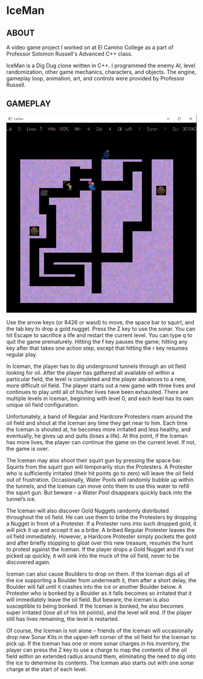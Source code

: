 # IceMan

ABOUT
------
A video game project I worked on at El Camino College as a part of Professor Solomon Russell's Advanced C++ class.

IceMan is a Dig Dug clone written in C++.  I programmed the enemy AI, level randomization, other game mechanics, characters, and objects. The engine, gameplay loop, animation, art, and controls were provided by Professor Russell.


GAMEPLAY
--------

![Screenshot of IceMan gameplay](IceMan_screenshot.png "IceMan screenshot")

Use the arrow keys (or 8426 or wasd) to move, the space bar to squirt, and the tab key to drop a gold nugget. Press the Z key to use the sonar. You can hit Escape to sacrifice a life and restart the current level. You can type q to quit the game prematurely. Hitting the f key pauses the game; hitting any key after that takes one action step, except that hitting the r key resumes regular play.

In Iceman, the player has to dig underground tunnels through an oil field looking for oil. After the player has gathered all available oil within a particular field, the level is completed and the player advances to a new, more difficult oil field. The player starts out a new game with three lives and continues to play until all of his/her lives have been exhausted. There are multiple levels in Iceman, beginning with level 0, and each level has its own unique oil field configuration.

Unfortunately, a band of Regular and Hardcore Protesters roam around the oil field and shout at the Iceman any time they get near to him. Each time the Iceman is shouted at, he becomes more irritated and less healthy, and eventually, he gives up and quits (loses a life). At this point, if the Iceman has more lives, the player can continue the game on the current level. If not, the game is over.

The Iceman may also shoot their squirt gun by pressing the space bar. Squirts from the squirt gun will temporarily stun the Protesters. A Protester who is sufficiently irritated (their hit points go to zero) will leave the oil field out of frustration. Occasionally, Water Pools will randomly bubble up within the tunnels, and the Iceman can move onto them to use this water to refill the squirt gun. But beware – a Water Pool disappears quickly back into the tunnel’s ice.

The Iceman will also discover Gold Nuggets randomly distributed throughout the oil field. He can use them to bribe the Protesters by dropping a Nugget in front of a Protester. If a Protester runs into such dropped gold, it will pick it up and accept it as a bribe. A bribed Regular Protester leaves the oil field immediately. However, a Hardcore Protester simply pockets the gold and after briefly stopping to gloat over this new treasure, resumes the hunt to protest against the Iceman. If the player drops a Gold Nugget and it’s not picked up quickly, it will sink into the muck of the oil field, never to be discovered again.

Iceman can also cause Boulders to drop on them. If the Iceman digs all of the ice supporting a Boulder from underneath it, then after a short delay, the Boulder will fall until it crashes into the ice or another Boulder below. A Protester who is bonked by a Boulder as it falls becomes so irritated that it will immediately leave the oil field. But beware, the Iceman is also susceptible to being bonked. If the Iceman is bonked, he also becomes super irritated (lose all of his hit points), and the level will end. If the player still has lives remaining, the level is restarted.

Of course, the Iceman is not alone – friends of the Iceman will occasionally drop new Sonar Kits in the upper-left corner of the oil field for the Iceman to pick up. If the Iceman has one or more sonar charges in his inventory, the player can press the Z key to use a charge to map the contents of the oil field within an extended radius around them, eliminating the need to dig into the ice to determine its contents. The Iceman also starts out with one sonar charge at the start of each level.
